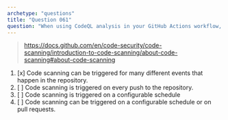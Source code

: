 ```yaml
---
archetype: "questions"
title: "Question 061"
question: "When using CodeQL analysis in your GitHub Actions workflow, how often is the scan triggered?"
---
```



> https://docs.github.com/en/code-security/code-scanning/introduction-to-code-scanning/about-code-scanning#about-code-scanning
1. [x] Code scanning can be triggered for many different events that happen in the repository.
1. [ ] Code scanning is triggered on every push to the repository.
1. [ ] Code scanning is triggered on a configurable schedule
1. [ ] Code scanning can be triggered on a configurable schedule or on pull requests.
